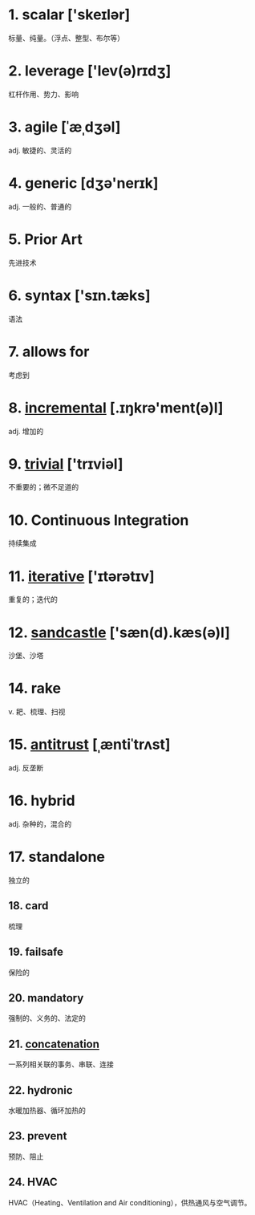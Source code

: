 # 1. scalar ['skeɪlər]
标量、纯量。（浮点、整型、布尔等）
# 2. leverage  ['lev(ə)rɪdʒ]
杠杆作用、势力、影响
# 3. agile [ˈæˌdʒəl]
adj. 敏捷的、灵活的
# 4. generic [dʒə'nerɪk]
adj. 一般的、普通的
# 5. Prior Art
先进技术
# 6. syntax ['sɪn.tæks]
语法
# 7. allows for
考虑到
# 8. [incremental](https://cn.bing.com/dict/search?q=incremental+&qs=n&form=Z9LH5&sp=-1&pq=incremental+&sc=7-12&sk=&cvid=DF131356080D4A9BB2A4D22C2DB077CF)  [.ɪŋkrə'ment(ə)l]
adj. 增加的
# 9. [trivial](https://cn.bing.com/dict/search?q=trivial+&qs=n&form=Z9LH5&sp=-1&pq=trivial+&sc=6-8&sk=&cvid=E098BB34F2D248789989EC9137B214C1) ['trɪviəl]
不重要的；微不足道的
# 10. Continuous Integration
持续集成
# 11. [iterative](https://cn.bing.com/dict/search?q=iterative+&qs=n&form=Z9LH5&sp=-1&pq=iterative+&sc=8-10&sk=&cvid=6F2DA6BED1F44E7AA3BBF58C1D25C06A) ['ɪtərətɪv]
重复的；迭代的
# 12. [sandcastle](https://cn.bing.com/dict/search?q=sandcastle&FORM=HDRSC7) ['sæn(d).kæs(ə)l]
沙堡、沙塔
# 14. rake
v. 耙、梳理、扫视
# 15. [antitrust](https://cn.bing.com/dict/search?q=Antitrust&FORM=HDRSC7) [ˌæntiˈtrʌst]
adj. 反垄断
# 16. hybrid
adj. 杂种的，混合的
# 17. standalone
独立的

## 18. card

梳理

## 19. failsafe

保险的

## 20. mandatory

强制的、义务的、法定的

## 21. [concatenation](https://cn.bing.com/dict/search?q=+concatenation+&qs=n&form=Z9LH5&sp=-1&pq=concatenation+&sc=8-14&sk=&cvid=72A2525C57144A4CB8F02BA73E0BFA19)

一系列相关联的事务、串联、连接

## 22. hydronic

水暖加热器、循环加热的

## 23. prevent

预防、阻止

## 24. HVAC

HVAC（Heating、Ventilation and Air conditioning），供热通风与空气调节。